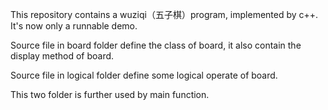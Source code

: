 This repository contains a wuziqi（五子棋）program, implemented by c++. It's now only a runnable demo.

Source file in board folder define the class of board, it also contain the display method of board.

Source file in logical folder define some logical operate of board.

This two folder is further used by main function.


